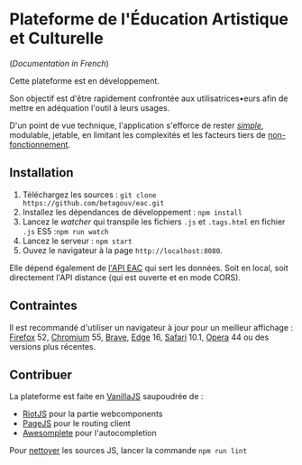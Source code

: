 # Plateforme de l'Éducation Artistique et Culturelle

(_Documentation in French_)

Cette plateforme est en développement.

Son objectif est d'être rapidement confrontée aux utilisatrices•eurs afin
de mettre en adéquation l'outil à leurs usages.

D'un point de vue technique, l'application s'efforce de rester [_simple_](https://menwithpens.ca/simple-and-easy-blogging/),
modulable, jetable, en limitant les complexités et les facteurs tiers de [non-](https://github.com/webpack/webpack/issues)[fonctionnement](https://stackoverflow.com/search?q=webpack).


## Installation

1. Téléchargez les sources : `git clone https://github.com/betagouv/eac.git`
2. Installez les dépendances de développement : `npm install`
3. Lancez le _watcher_ qui transpile les fichiers `.js` et `.tags.html` en fichier `.js` ES5 :`npm run watch`
4. Lancez le serveur : `npm start`
5. Ouvez le navigateur à la page `http://localhost:8080`.

Elle dépend également de [l'API EAC](http://github.com/betagouv/eac-api) qui sert
les données.
Soit en local, soit directement l'API distance (qui est ouverte et en mode CORS).


## Contraintes

Il est recommandé d'utiliser un navigateur à jour pour un meilleur affichage :
[Firefox](https://www.mozilla.org/) 52, [Chromium](https://download-chromium.appspot.com/) 55,
[Brave](https://brave.com/), [Edge](https://developer.microsoft.com/microsoft-edge/) 16,
[Safari](https://developer.apple.com/safari/download/) 10.1,
[Opera](https://www.opera.com/download) 44 ou des versions plus récentes.


## Contribuer

La plateforme est faite en [VanillaJS](http://vanilla-js.com/) saupoudrée de :
- [RiotJS](http://riot.js.org/) pour la partie webcomponents
- [PageJS](https://visionmedia.github.io/page.js/) pour le routing client
- [Awesomplete](https://github.com/LeaVerou/awesomplete) pour l'autocompletion

Pour [nettoyer](https://standardjs.com/) les sources JS, lancer la commande `npm run lint`
